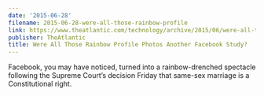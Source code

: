 ```yaml
---
date: '2015-06-28'
filename: 2015-06-28-were-all-those-rainbow-profile
link: https://www.theatlantic.com/technology/archive/2015/06/were-all-those-rainbow-profile-photos-another-facebook-experiment/397088/?utm_source=feed
publisher: TheAtlantic
title: Were All Those Rainbow Profile Photos Another Facebook Study?
---
```


Facebook, you may have noticed, turned into a rainbow-drenched spectacle following the Supreme Court’s decision Friday that same-sex marriage is a Constitutional right.